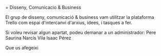 = Disseny, Comunicacio & Business

El grup de disseny, comunicació & business vam utilitzar la plataforma Trello com espai d'intercanvi d'arxius, idees, i tasques a fer.

Si voleu revisar algun apartat, podeu demanar a un administrador:
Pere Saurina
Narcís Vila
Isaac Pérez

Que us afegeixi
